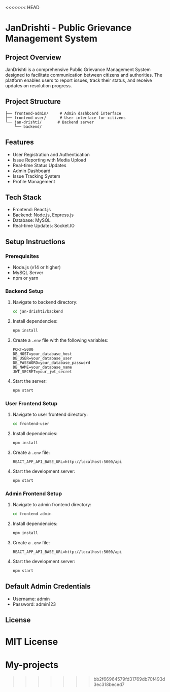 <<<<<<< HEAD
# JanDrishti - Public Grievance Management System

## Project Overview
JanDrishti is a comprehensive Public Grievance Management System designed to facilitate communication between citizens and authorities. The platform enables users to report issues, track their status, and receive updates on resolution progress.

## Project Structure
```
├── frontend-admin/     # Admin dashboard interface
├── frontend-user/      # User interface for citizens
└── jan-drishti/       # Backend server
    └── backend/       
```

## Features
- User Registration and Authentication
- Issue Reporting with Media Upload
- Real-time Status Updates
- Admin Dashboard
- Issue Tracking System
- Profile Management

## Tech Stack
- Frontend: React.js
- Backend: Node.js, Express.js
- Database: MySQL
- Real-time Updates: Socket.IO

## Setup Instructions

### Prerequisites
- Node.js (v14 or higher)
- MySQL Server
- npm or yarn

### Backend Setup
1. Navigate to backend directory:
   ```bash
   cd jan-drishti/backend
   ```

2. Install dependencies:
   ```bash
   npm install
   ```

3. Create a `.env` file with the following variables:
   ```
   PORT=5000
   DB_HOST=your_database_host
   DB_USER=your_database_user
   DB_PASSWORD=your_database_password
   DB_NAME=your_database_name
   JWT_SECRET=your_jwt_secret
   ```

4. Start the server:
   ```bash
   npm start
   ```

### User Frontend Setup
1. Navigate to user frontend directory:
   ```bash
   cd frontend-user
   ```

2. Install dependencies:
   ```bash
   npm install
   ```

3. Create a `.env` file:
   ```
   REACT_APP_API_BASE_URL=http://localhost:5000/api
   ```

4. Start the development server:
   ```bash
   npm start
   ```

### Admin Frontend Setup
1. Navigate to admin frontend directory:
   ```bash
   cd frontend-admin
   ```

2. Install dependencies:
   ```bash
   npm install
   ```

3. Create a `.env` file:
   ```
   REACT_APP_API_BASE_URL=http://localhost:5000/api
   ```

4. Start the development server:
   ```bash
   npm start
   ```

## Default Admin Credentials
- Username: admin
- Password: admin123

## License
MIT License
=======
# My-projects
>>>>>>> bb2f66964579fd31769db70f493d3ec318beced7
